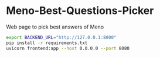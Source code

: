 # Meno-Best-Questions-Picker
Web page to pick best answers of Meno

```bash
export BACKEND_URL="http://127.0.0.1:8000"
pip install -r requirements.txt
uvicorn frontend:app --host 0.0.0.0 --port 8080

```